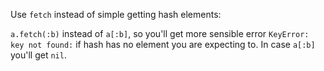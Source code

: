 Use `fetch` instead of simple getting hash elements:

`a.fetch(:b)` instead of `a[:b]`, so you'll get more sensible error `KeyError: key
not found:` if hash has no element you are expecting to. In case `a[:b]` you'll
get `nil`.
